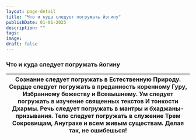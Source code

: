 ```yaml
---
layout: page-detail
title: "Что и куда следует погружать йогину"
publishDate: 01-01-2025
description: ""
tags:
image:
draft: false
---
```


### Что и куда следует погружать йогину

| Сознание следует погружать в Естественную Природу.  Сердце следует погружать в преданность коренному Гуру,  Избранному божеству и Всевышнему.  Ум следует погружать в изучение священных текстов  И тонкости Дхармы.  Речь следует погружать в мантры и бхаджаны-призывания.  Тело следует погружать в служение Трем Сокровищам,  Ануграхе и всем живым существам.  Делая так, не ошибешься! |
| -------------------------------------------------------------------------------------------------------------------------------------------------------------------------------------------------------------------------------------------------------------------------------------------------------------------------------------------------------------------------------------------- |
  
  
